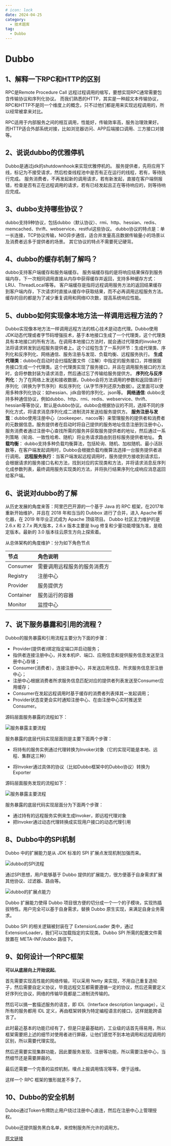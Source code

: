 ```yaml
---
# icon: lock
date: 2024-04-25
category:
  - 技术题库
tag:
  - Dubbo
---
```


# Dubbo

## 1、解释一下RPC和HTTP的区别
RPC是Remote Procedure Call 远程过程调用的缩写，要想实现RPC通常需要包含传输协议和序列化协议。
而我们熟悉的HTTP，其实是一种超文本传输协议，RPC和HTTP不是同一个维度上的概念，只不过他们都是用来实现远程调用的，所以经常被拿来对比。

RPC适用于内部服务之间的相互调用，性能好，传输效率高，服务治理效果好。
而HTTP适合外部系统对接，比如浏览器访问、APP后端接口调用、三方接口对接等。

## 2、说说dubbo的优雅停机
Dubbo是通过jdk的shutdownhook来实现优雅停机的。
服务提供者，先将应用下线，标记为不接受请求，然后检查线程池中是否有正在运行的线程，若有，等待执行完成。
服务消费者，不再发起新的调用请求，若有新发起，直接在客户端侧报错，检查是否有正在远程调用的请求，若有已经发起且正在等待响应的，则等待响应完成。


## 3、dubbo支持哪些协议？
dubbo支持9种协议，包括dubbo（默认协议）、rmi、http、hessian、redis、memcached、thrift、webservice、restful这些协议。
dubbo协议的特点是：单一长连接，TCP协议传输，NIO异步通信，适合并发量高且数据传输量小的场景以及消费者远多于提供者的场景。
其它协议的特点不需要死记硬背。

## 4、dubbo的缓存机制了解吗？
dubbo支持客户端缓存和服务端缓存。
服务端缓存指的是将响应结果保存到服务端内存，下一次相同调用直接从内存中获得缓存并返回，支持多种缓存方式：LRU、ThreadLocal等等。
客户端缓存是指将远程调用服务方法的返回结果缓存到客户端内存，下次请求时直接从缓存中获取结果，而不必再调用远程服务方法。
缓存的目的都是为了减少重复调用和网络IO次数，提高系统响应性能。

## 5、dubbo如何实现像本地方法一样调用远程方法的？
Dubbo实现像本地方法一样调用远程方法的核心技术是动态代理。Dubbo使用JDK动态代理或者字节码增强技术，基于本地接口生成了一个代理类，这个代理类具有本地接口的所有方法。在调用本地接口方法时，就会通过代理类的invoke方法将请求转发到远程服务提供者上。这个过程包含了一系列环节：生成代理类、序列化和反序列化、网络通信、服务注册与发现、负载均衡、远程服务执行。
**生成代理类**：dubbo在启动时会扫描配置文件（注解）中指定的服务接口，并根据服务接口生成一个代理类。这个代理类实现了服务接口，并且在调用服务接口的方法时，会将参数封装为请求消息，然后通过忘了传输给服务提供方。
**序列化与反序列化**：为了在网络上发送和接收数据，Dubbo会将方法调用的参数和返回值进行序列化（转换为字节序列）和反序列化（从字节序列还原为数据）。这里面可以使用多种序列化协议：如hessian、jdk自带的序列化、json等。
**网络通信**: dubbo支持多种通信协议，例如dubbo、http、rmi、redis、webservice、thrift、hessian等等协议，默认是dubbo协议。dubbo会根据协议的不同，选择不同的序列化方式，将请求消息序列化成二进制流并发送给服务提供方。
**服务注册与发现**：dubbo使用注册中心（zookeeper、nacos等）来管理服务的提供者和消费者的元数据信息。服务提供者在启动时将自己提供的服务地址信息注册到注册中心，服务消费者通过注册中心查找所需的服务并获取服务提供者的地址，然后通过一系列策略（轮询、一致性哈希、随机）将业务请求路由到目标服务提供者地址。
**负载均衡**： dubbo支持多种负载均衡算法，包括轮询、随机、加权随机、最小活跃数等，在客户端发起调用时，Dubbo会根据负载均衡算法选择一台服务提供者进行调用。
**远程服务执行**：当客户端发起远程调用时，服务提供方接收到请求后，会根据请求的服务接口名和方法，找到对应的实现类和方法，并将请求消息反序列化成参数列表，最终调用服务实现类的方法，并将执行结果序列化成响应消息返回给客户端。

## 6、说说对dubbo的了解

从历史发展的角度来答：阿里巴巴开源的一个基于 Java 的 RPC 框架，在2017年重新开始维护，并且在 2018 年和当当的 Dubbox 进行了合并，进入 Apache 孵化器，在 2019 年毕业正式成为 Apache 顶级项目。 Dubbo 社区主力维护的是 2.6.x 和 2.7.x 两大版本，2.6.x 版本主要是 bug 修复和少量功能增强为准，是稳定版本。最新的 3.0 版本往云原生方向上探索着。

从总体架构的角度维护：分为如下角色节点

| 节点      | 角色说明                     |
| :-------- | :--------------------------- |
| Consumer  | 需要调用远程服务的服务消费方 |
| Registry  | 注册中心                     |
| Provider  | 服务提供方                   |
| Container | 服务运行的容器               |
| Monitor   | 监控中心                     |



## 7、说下服务暴露和引用的流程？

Dubbo的服务暴露和引用流程主要分为下面的步骤：

- Provider(提供者)绑定指定端口并启动服务；
- 指供者连接注册中心，并发本机IP、端口、应用信息和提供服务信息发送至注册中心存储；
- Consumer(消费者），连接注册中心，并发送应用信息、所求服务信息至注册中心；
- 注册中心根据消费者所求服务信息匹配对应的提供者列表发送至Consumer应用缓存；
- Consumer在发起远程调用时基于缓存的消费者列表择其一发起调用；
- Provider状态变更会实时通知注册中心、在由注册中心实时推送至Consumer。

源码层面服务暴露的流程如下：

![服务暴露主要流程](http://cdn.gydblog.com/images/dubbo/dubbo-1.png)



服务暴露的底层代码实现层面则是主要下面两个步骤：

- 将持有的服务实例通过代理转换为Invoker对象（它的实现可能是本地、远程、集群这三种）

- 将Invoker通过具体的协议（比如Dubbo框架中的Dubbo协议）转换为Exporter

  

源码层面服务发现的流程如下：

![服务暴露主要流程](http://cdn.gydblog.com/images/dubbo/dubbo-2.png)

服务暴露的底层代码实现层面分为下面两个步骤：

- 通过持有的远程服务实例来生成Invoker，即远程代理对象
- 把Invoker通过动态代理转换成实现用户接口的动态代理引用



## 8、Dubbo中的SPI机制

Dubbo 中的扩展能力是从 JDK 标准的 SPI 扩展点发现机制加强而来。  



![dubbo的SPI流程](http://cdn.gydblog.com/images/dubbo/dubbo-spi-1.png)



通过SPI思想，用户能够基于 Dubbo 提供的扩展能力，很方便基于自身需求扩展其他协议、过滤器、路由等。



![dubbo的扩展点能力](http://cdn.gydblog.com/images/dubbo/dubbo-spi-2.png)



Dubbo 扩展能力使得 Dubbo 项目很方便的切分成一个一个的子模块，实现热插拔特性。用户完全可以基于自身需求，替换 Dubbo 原生实现，来满足自身业务需求。



Dubbo SPI 的相关逻辑被封装在了 ExtensionLoader 类中，通过 ExtensionLoader，我们可以加载指定的实现类。Dubbo SPI 所需的配置文件需放置在 META-INF/dubbo 路径下。

## 9、如何设计一个RPC框架

**可以从底层向上开始说起**。

首先需要实现高性能的网络传输，可以采用 Netty 来实现，不用自己重复造轮子，然后需要自定义协议，毕竟远程交互都需要遵循一定的协议，然后还需要定义好序列化协议，网络的传输毕竟都是二进制流传输的。

然后可以搞一套描述服务的语言，即 IDL（Interface description language），让所有的服务都用 IDL 定义，再由框架转换为特定编程语言的接口，这样就能跨语言了。

此时最近基本的功能已经有了，但是只是最基础的，工业级的话首先得易用，所以框架需要把上述的细节对使用者进行屏蔽，让他们感觉不到本地调用和远程调用的区别，所以需要代理实现。

然后还需要实现集群功能，因此要服务发现、注册等功能，所以需要注册中心，当然细节还是需要屏蔽的。

最后还需要一个完善的监控机制，埋点上报调用情况等等，便于运维。

这样一个 RPC 框架的雏形就差不多了。

## 10、Dubbo的安全机制

Dubbo通过Token令牌防止用户绕过注册中心直连，然后在注册中心上管理授权。

Dubbo还提供服务黑白名单，来控制服务所允许的调用方。



[原文链接](https://mp.weixin.qq.com/s/2qSA6aJn6KRXrATVE44k0w)













